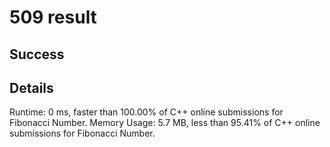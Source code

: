 # 509 result

## Success

## Details

Runtime: 0 ms, faster than 100.00% of C++ online submissions for Fibonacci Number.
Memory Usage: 5.7 MB, less than 95.41% of C++ online submissions for Fibonacci Number.
